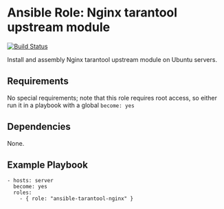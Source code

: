 # Ansible Role: Nginx tarantool upstream module
                                                                                            
[![Build Status](https://travis-ci.org/berkut3128/ansible-tarantool-nginx.svg?branch=master)](https://travis-ci.org/berkut3128/ansible-tarantool-nginx)

Install and assembly Nginx tarantool upstream module on Ubuntu servers.

## Requirements

No special requirements; note that this role requires root access, so either run it in a playbook with a global `become: yes`

## Dependencies

None.

## Example Playbook

    - hosts: server
      become: yes
      roles:
        - { role: "ansible-tarantool-nginx" }

